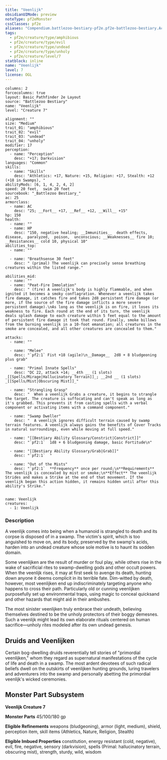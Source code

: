 ```yaml
---
title: "Veenlijk"
obsidianUIMode: preview
noteType: pf2eMonster
cssClasses: pf2e
aliases: "Compendium.battlezoo-bestiary-pf2e.pf2e-battlezoo-bestiary.Actor.cjaxnZnh2uQWZlAK" 
tags:
  - pf2e/creature/type/amphibious
  - pf2e/creature/type/evil
  - pf2e/creature/type/undead
  - pf2e/creature/type/unholy
  - pf2e/creature/level/7
statblock: inline
name: "Veenlijk"
level: 7
license: OGL
---
```


```statblock
columns: 2
forcecolumns: true
layout: Basic Pathfinder 2e Layout
source: "Battlezoo Bestiary"
name: "Veenlijk"
level: "Creature 7"

alignment: ""
size: "Medium"
trait_01: "amphibious"
trait_02: "evil"
trait_03: "undead"
trait_04: "unholy"
modifier: 17
perception:
  - name: "Perception"
    desc: "+17; Darkvision"
languages: "Common"
skills:
  - name: "Skills"
    desc: "Athletics: +17, Nature: +15, Religion: +17, Stealth: +12 (+18 in Swamps), "
abilityMods: [6, 1, 4, 2, 4, 2]
speed: 20 feet,  swim 20 feet
sourcebook: "_Battlezoo Bestiary_"
ac: 25
armorclass:
  - name: AC
    desc: "25; __Fort__ +17, __Ref__ +12, __Will__ +15"
hp: 150
health:
  - name: ""
  - name: HP
    desc: "150, negative healing; __Immunities__  death effects,  disease,  paralyzed,  poison,  unconscious; __Weaknesses__ fire 10; __Resistances__ cold 10, physical 10"
abilities_top:
  - name: ""

  - name: "Breathsense 30 feet"
    desc: " (primal) The veenlijk can precisely sense breathing creatures within the listed range."

abilities_mid:
  - name: ""
  - name: "Peat-Fire Immolation"
    desc: " (fire) A veenlijk's body is highly flammable, and when ignited it becomes a smoky conflagration. Whenever a veenlijk takes fire damage, it catches fire and takes 2d8 persistent fire damage (or more, if the source of the fire damage inflicts a more severe persistent damage).\nAs long as the veenlijk is on fire, it loses its weakness to fire. Each round at the end of its turn, the veenlijk deals splash damage to each creature within 5 feet equal to the amount of persistent fire damage it took that round. Finally, smoke billows from the burning veenlijk in a 10-foot emanation; all creatures in the smoke are concealed, and all other creatures are concealed to them."

attacks:
  - name: ""

  - name: "Melee"
    desc: "`pf2:1` Fist +18 (agile)\n__Damage__  2d8 + 8 bludgeoning plus grab"

  - name: "Primal Innate Spells"
    desc: "DC 22, attack +14; __4th __ (1 slots) _[[Spells/Mirage|Hallucinatory Terrain]]_; __2nd __ (1 slots) _[[Spells/Mist|Obscuring Mist]]_"

  - name: "Strangling Grasp"
    desc: "  When a veenlijk Grabs a creature, it begins to strangle the target. The creature is suffocating and can't speak as long as it's grabbed. This prevents it from casting spells with a verbal component or activating items with a command component."

  - name: "Swamp Dweller"
    desc: "  A veenlijk ignores difficult terrain caused by swamp terrain features. A veenlijk always gains the benefits of Cover Tracks in natural surroundings, even while moving at full speed."

  - name: "[[Bestiary Ability Glossary/Constrict|Constrict]]"
    desc: "`pf2:1`  1d8 + 6 bludgeoning damage, basic Fortitude\n"

  - name: "[[Bestiary Ability Glossary/Grab|Grab]]"
    desc: "`pf2:1`  "

  - name: "Out of the Mists"
    desc: "`pf2:1`  **Frequency** once per round;\n**Requirements** The veenlijk is concealed by mist or smoke;\n**Effect** The veenlijk Strides and makes a Strike at the end of that movement. If the veenlijk began this action hidden, it remains hidden until after this ability's Strike."
 
```

```encounter-table
name: Veenlijk
creatures:
  - 1: Veenlijk
```


### Description
A veenlijk comes into being when a humanoid is strangled to death and its corpse is disposed of in a swamp. The victim's spirit, which is too anguished to move on, and its body, preserved by the swamp's acids, harden into an undead creature whose sole motive is to haunt its sodden domain.

Some veenlijken are the result of murder or foul play, while others rise in the wake of sacrificial rites to swamp-dwelling gods and other occult powers. When the veenlijk rises, it may at first seek to avenge its death, hunting down anyone it deems complicit in its terrible fate. Dim-witted by death, however, most veenlijken end up indiscriminately targeting anyone who happens to cross their path. Particularly old or cunning veenlijken purposefully set up environmental traps, using magic to conceal quicksand and other hazards that might aid in their ambushes.

The most sinister veenlijken truly embrace their undeath, believing themselves destined to be the unholy protectors of their boggy demesnes. Such a veenlijk might lead its own elaborate rituals centered on human sacrifice—unholy rites modeled after its own undead genesis.

## Druids and Veenlijken

Certain bog-dwelling druids reverentially tell stories of "primordial veenlijken," whom they regard as supernatural manifestations of the cycle of life and death in a swamp. The most ardent devotees of such radical beliefs dwell on the outskirts of veenlijken hunting grounds, luring travelers and adventurers into the swamp and personally abetting the primordial veenlijk's wicked ceremonies.

## Monster Part Subsystem

**Veenlijk Creature 7**

**Monster Parts** 45/100/180 gp

**Eligible Refinements** weapons (bludgeoning), armor (light, medium), shield, perception item, skill items (Athletics, Nature, Religion, Stealth)

**Eligible Imbued Properties** constitution, energy resistant (cold, negative), evil, fire, negative, sensory (darkvision), spells (Primal: hallucinatory terrain, obscuring mist), strength, sturdy, wild, wisdom
